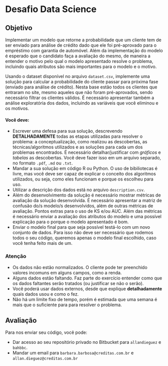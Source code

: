# Desafio Data Science

## Objetivo
 Implementar um modelo que retorne a probabilidade que um cliente tem de ser enviado para análise de crédito dado que ele foi pré-aprovado para o empréstimo com garantia de automóvel. Além da implementação do modelo é esperado que o candidato faça a avaliação do mesmo, de maneira a entender o motivo pelo qual o modelo apresentado resolve o problema, incluindo quais atributos são mais importantes para o modelo e o motivo.

 Usando o dataset disponível no arquivo `dataset.csv`, implemente uma solução para calcular a probabilidade do cliente passar para próxima fase (enviado para análise de crédito).
 Nesta base estão todos os clientes que entraram no site, mesmo aqueles que não foram pré-aprovados, sendo necessário filtrar os clientes válidos.
 É necessário apresentar também a análise exploratória dos dados, incluindo as variáveis que você eliminou e os motivos.

 #### Você deve:

 - Escrever uma defesa para sua solução, descrevendo **DETALHADAMENTE** todas as etapas utilizadas para resolver o problema: a conceptualização, como realizou as descobertas, as técnicas/algoritmos utilizados e as soluções para cada um dos problemas encontrados. É necessário detalhar/justificar com *gráficos* e *tabelas* as descobertas.
 Você deve fazer isso em um arquivo separado, no formato `.pdf`, `.md` ou `.txt`.
 - Mandar a sua solução em código R ou Python. O uso de bibiliotecas é livre, mas você deve ser capaz de explicar o conceito dos algoritmos utilizados, ou seja, como eles funcionam e porque os escolheu para uso.
 - Utilizar a descrição dos dados está no arquivo `description.csv`.
 - Além do desenvolvimento da solução é necessário mostrar métricas de avaliação da solução desenvolvida. É necessário apresentar a matriz de confusão do/s modelo/s desenvolvidos, além de outras métricas de avaliação. Pontos extras para o uso de KS e/ou AUC. Além das métricas é necessário enviar a avaliação dos atributos do modelo e uma possível explicação para o porque o modelo apresentado é bom.
 - Enviar o modelo final para que seja possível testá-lo com um novo conjunto de dados. Para isso não deve ser necessário que rodemos todos o seu código, queremos apenas o modelo final escolhido, caso você tenha feito mais de um.

### Atenção
 - Os dados não estão normalizados. O cliente pode ter preenchido valores incomuns em alguns campos, como a renda.
 - Alguns dados estão faltando. Faz parte do exercício entender como que os dados faltantes serão tratados (ou justificar se não o serão).
 - Você poderá usar dados externos, desde que explique **detalhadamente** quais dados usou e como o fez.
 - Não há um limite fixo de tempo, porém é estimada que uma semana é mais que o suficiente para para resolver o problema.

## Avaliação
Para nos enviar seu código, você pode:
- Dar acesso ao seu repositório privado no Bitbucket para `allandieguez` e `bahbbc`.
- Mandar um email para `barbara.barbosa@creditas.com.br` e `allan.dieguez@creditas.com.br`
